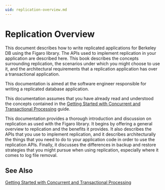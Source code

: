 ```yaml
---
uid: replication-overview.md
---
```


# Replication Overview

This document describes how to write replicated applications for Berkeley DB using the Figaro library. The APIs used to implement replication in your application are described here. This book describes the concepts surrounding replication, the scenarios under which you might choose to use it, and the architectural requirements that a replication application has over a transactional application.


This documentation is aimed at the software engineer responsible for writing a replicated database application.

This documentation assumes that you have already read and understood the concepts contained in the [Getting Started with Concurrent and Transactional Processing](xref:getting-started-with-concurrent-and-transactional-processing.md) guide.

This documentation provides a thorough introduction and discussion on replication as used with the Figaro library. It begins by offering a general overview to replication and the benefits it provides. It also describes the APIs that you use to implement replication, and it describes architecturally the things that you need to do to your application code in order to use the replication APIs. Finally, it discusses the differences in backup and restore strategies that you might pursue when using replication, especially where it comes to log file removal.


## See Also

[Getting Started with Concurrent and Transactional Processing](xref:getting-started-with-concurrent-and-transactional-processing.md)